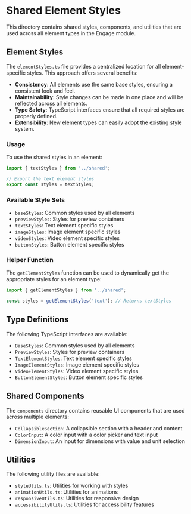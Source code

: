 # Shared Element Styles

This directory contains shared styles, components, and utilities that are used across all element types in the Engage module.

## Element Styles

The `elementStyles.ts` file provides a centralized location for all element-specific styles. This approach offers several benefits:

- **Consistency**: All elements use the same base styles, ensuring a consistent look and feel.
- **Maintainability**: Style changes can be made in one place and will be reflected across all elements.
- **Type Safety**: TypeScript interfaces ensure that all required styles are properly defined.
- **Extensibility**: New element types can easily adopt the existing style system.

### Usage

To use the shared styles in an element:

```typescript
import { textStyles } from '../shared';

// Export the text element styles
export const styles = textStyles;
```

### Available Style Sets

- `baseStyles`: Common styles used by all elements
- `previewStyles`: Styles for preview containers
- `textStyles`: Text element specific styles
- `imageStyles`: Image element specific styles
- `videoStyles`: Video element specific styles
- `buttonStyles`: Button element specific styles

### Helper Function

The `getElementStyles` function can be used to dynamically get the appropriate styles for an element type:

```typescript
import { getElementStyles } from '../shared';

const styles = getElementStyles('text'); // Returns textStyles
```

## Type Definitions

The following TypeScript interfaces are available:

- `BaseStyles`: Common styles used by all elements
- `PreviewStyles`: Styles for preview containers
- `TextElementStyles`: Text element specific styles
- `ImageElementStyles`: Image element specific styles
- `VideoElementStyles`: Video element specific styles
- `ButtonElementStyles`: Button element specific styles

## Shared Components

The `components` directory contains reusable UI components that are used across multiple elements:

- `CollapsibleSection`: A collapsible section with a header and content
- `ColorInput`: A color input with a color picker and text input
- `DimensionInput`: An input for dimensions with value and unit selection

## Utilities

The following utility files are available:

- `styleUtils.ts`: Utilities for working with styles
- `animationUtils.ts`: Utilities for animations
- `responsiveUtils.ts`: Utilities for responsive design
- `accessibilityUtils.ts`: Utilities for accessibility features
